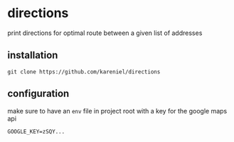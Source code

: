 directions
==========

print directions for optimal route between a 
given list of addresses

## installation

```
git clone https://github.com/kareniel/directions
```

## configuration

make sure to have an `env` file in project root
with a key for the google maps api

```
GOOGLE_KEY=zSQY...
```
